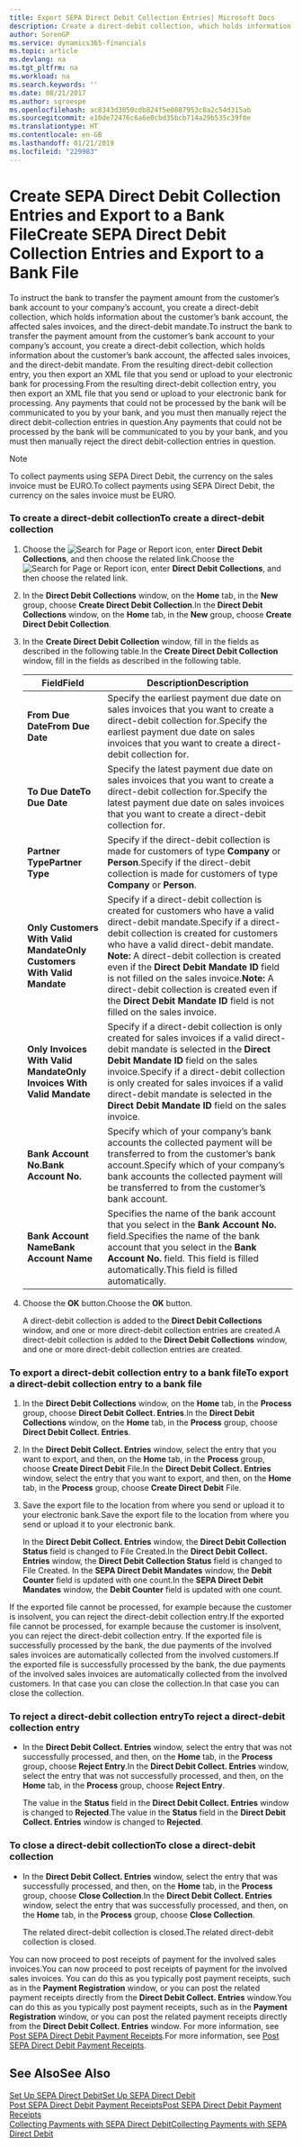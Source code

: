 ```yaml
---
title: Export SEPA Direct Debit Collection Entries| Microsoft Docs
description: Create a direct-debit collection, which holds information about the customer’s bank account, the affected sales invoices, and the direct-debit mandate.
author: SorenGP
ms.service: dynamics365-financials
ms.topic: article
ms.devlang: na
ms.tgt_pltfrm: na
ms.workload: na
ms.search.keywords: ''
ms.date: 08/21/2017
ms.author: sgroespe
ms.openlocfilehash: ac8343d3050cdb824f5e0887953c8a2c54d315ab
ms.sourcegitcommit: e10de72476c6a6e0cbd35bcb714a29b535c39f0e
ms.translationtype: HT
ms.contentlocale: en-GB
ms.lasthandoff: 01/21/2019
ms.locfileid: "229983"
---
```

# <a name="create-sepa-direct-debit-collection-entries-and-export-to-a-bank-file"></a><span data-ttu-id="6b040-103">Create SEPA Direct Debit Collection Entries and Export to a Bank File</span><span class="sxs-lookup"><span data-stu-id="6b040-103">Create SEPA Direct Debit Collection Entries and Export to a Bank File</span></span>
<span data-ttu-id="6b040-104">To instruct the bank to transfer the payment amount from the customer’s bank account to your company’s account, you create a direct-debit collection, which holds information about the customer’s bank account, the affected sales invoices, and the direct-debit mandate.</span><span class="sxs-lookup"><span data-stu-id="6b040-104">To instruct the bank to transfer the payment amount from the customer’s bank account to your company’s account, you create a direct-debit collection, which holds information about the customer’s bank account, the affected sales invoices, and the direct-debit mandate.</span></span> <span data-ttu-id="6b040-105">From the resulting direct-debit collection entry, you then export an XML file that you send or upload to your electronic bank for processing.</span><span class="sxs-lookup"><span data-stu-id="6b040-105">From the resulting direct-debit collection entry, you then export an XML file that you send or upload to your electronic bank for processing.</span></span> <span data-ttu-id="6b040-106">Any payments that could not be processed by the bank will be communicated to you by your bank, and you must then manually reject the direct debit-collection entries in question.</span><span class="sxs-lookup"><span data-stu-id="6b040-106">Any payments that could not be processed by the bank will be communicated to you by your bank, and you must then manually reject the direct debit-collection entries in question.</span></span>  

> [!NOTE]  
>  <span data-ttu-id="6b040-107">To collect payments using SEPA Direct Debit, the currency on the sales invoice must be EURO.</span><span class="sxs-lookup"><span data-stu-id="6b040-107">To collect payments using SEPA Direct Debit, the currency on the sales invoice must be EURO.</span></span>  

### <a name="to-create-a-direct-debit-collection"></a><span data-ttu-id="6b040-108">To create a direct-debit collection</span><span class="sxs-lookup"><span data-stu-id="6b040-108">To create a direct-debit collection</span></span>  

1. <span data-ttu-id="6b040-109">Choose the ![Search for Page or Report](media/ui-search/search_small.png "Search for Page or Report icon") icon, enter **Direct Debit Collections**, and then choose the related link.</span><span class="sxs-lookup"><span data-stu-id="6b040-109">Choose the ![Search for Page or Report](media/ui-search/search_small.png "Search for Page or Report icon") icon, enter **Direct Debit Collections**, and then choose the related link.</span></span>  
2. <span data-ttu-id="6b040-110">In the **Direct Debit Collections** window, on the **Home** tab, in the **New** group, choose **Create Direct Debit Collection**.</span><span class="sxs-lookup"><span data-stu-id="6b040-110">In the **Direct Debit Collections** window, on the **Home** tab, in the **New** group, choose **Create Direct Debit Collection**.</span></span>  
3. <span data-ttu-id="6b040-111">In the **Create Direct Debit Collection** window, fill in the fields as described in the following table.</span><span class="sxs-lookup"><span data-stu-id="6b040-111">In the **Create Direct Debit Collection** window, fill in the fields as described in the following table.</span></span>  

    |<span data-ttu-id="6b040-112">Field</span><span class="sxs-lookup"><span data-stu-id="6b040-112">Field</span></span>|<span data-ttu-id="6b040-113">Description</span><span class="sxs-lookup"><span data-stu-id="6b040-113">Description</span></span>|  
    |---------------------------------|---------------------------------------|  
    |<span data-ttu-id="6b040-114">**From Due Date**</span><span class="sxs-lookup"><span data-stu-id="6b040-114">**From Due Date**</span></span>|<span data-ttu-id="6b040-115">Specify the earliest payment due date on sales invoices that you want to create a direct-debit collection for.</span><span class="sxs-lookup"><span data-stu-id="6b040-115">Specify the earliest payment due date on sales invoices that you want to create a direct-debit collection for.</span></span>|  
    |<span data-ttu-id="6b040-116">**To Due Date**</span><span class="sxs-lookup"><span data-stu-id="6b040-116">**To Due Date**</span></span>|<span data-ttu-id="6b040-117">Specify the latest payment due date on sales invoices that you want to create a direct-debit collection for.</span><span class="sxs-lookup"><span data-stu-id="6b040-117">Specify the latest payment due date on sales invoices that you want to create a direct-debit collection for.</span></span>|  
    |<span data-ttu-id="6b040-118">**Partner Type**</span><span class="sxs-lookup"><span data-stu-id="6b040-118">**Partner Type**</span></span>|<span data-ttu-id="6b040-119">Specify if the direct-debit collection is made for customers of type **Company** or **Person**.</span><span class="sxs-lookup"><span data-stu-id="6b040-119">Specify if the direct-debit collection is made for customers of type **Company** or **Person**.</span></span>|  
    |<span data-ttu-id="6b040-120">**Only Customers With Valid Mandate**</span><span class="sxs-lookup"><span data-stu-id="6b040-120">**Only Customers With Valid Mandate**</span></span>|<span data-ttu-id="6b040-121">Specify if a direct-debit collection is created for customers who have a valid direct-debit mandate.</span><span class="sxs-lookup"><span data-stu-id="6b040-121">Specify if a direct-debit collection is created for customers who have a valid direct-debit mandate.</span></span> <span data-ttu-id="6b040-122">**Note:**  A direct-debit collection is created even if the **Direct Debit Mandate ID** field is not filled on the sales invoice.</span><span class="sxs-lookup"><span data-stu-id="6b040-122">**Note:**  A direct-debit collection is created even if the **Direct Debit Mandate ID** field is not filled on the sales invoice.</span></span>|  
    |<span data-ttu-id="6b040-123">**Only Invoices With Valid Mandate**</span><span class="sxs-lookup"><span data-stu-id="6b040-123">**Only Invoices With Valid Mandate**</span></span>|<span data-ttu-id="6b040-124">Specify if a direct-debit collection is only created for sales invoices if a valid direct-debit mandate is selected in the **Direct Debit Mandate ID** field on the sales invoice.</span><span class="sxs-lookup"><span data-stu-id="6b040-124">Specify if a direct-debit collection is only created for sales invoices if a valid direct-debit mandate is selected in the **Direct Debit Mandate ID** field on the sales invoice.</span></span>|  
    |<span data-ttu-id="6b040-125">**Bank Account No.**</span><span class="sxs-lookup"><span data-stu-id="6b040-125">**Bank Account No.**</span></span>|<span data-ttu-id="6b040-126">Specify which of your company’s bank accounts the collected payment will be transferred to from the customer’s bank account.</span><span class="sxs-lookup"><span data-stu-id="6b040-126">Specify which of your company’s bank accounts the collected payment will be transferred to from the customer’s bank account.</span></span>|  
    |<span data-ttu-id="6b040-127">**Bank Account Name**</span><span class="sxs-lookup"><span data-stu-id="6b040-127">**Bank Account Name**</span></span>|<span data-ttu-id="6b040-128">Specifies the name of the bank account that you select in the **Bank Account No.** field.</span><span class="sxs-lookup"><span data-stu-id="6b040-128">Specifies the name of the bank account that you select in the **Bank Account No.** field.</span></span> <span data-ttu-id="6b040-129">This field is filled automatically.</span><span class="sxs-lookup"><span data-stu-id="6b040-129">This field is filled automatically.</span></span>|  

4. <span data-ttu-id="6b040-130">Choose the **OK** button.</span><span class="sxs-lookup"><span data-stu-id="6b040-130">Choose the **OK** button.</span></span>  

     <span data-ttu-id="6b040-131">A direct-debit collection is added to the **Direct Debit Collections** window, and one or more direct-debit collection entries are created.</span><span class="sxs-lookup"><span data-stu-id="6b040-131">A direct-debit collection is added to the **Direct Debit Collections** window, and one or more direct-debit collection entries are created.</span></span>  

### <a name="to-export-a-direct-debit-collection-entry-to-a-bank-file"></a><span data-ttu-id="6b040-132">To export a direct-debit collection entry to a bank file</span><span class="sxs-lookup"><span data-stu-id="6b040-132">To export a direct-debit collection entry to a bank file</span></span>  
1. <span data-ttu-id="6b040-133">In the **Direct Debit Collections** window, on the **Home** tab, in the **Process** group, choose **Direct Debit Collect. Entries**.</span><span class="sxs-lookup"><span data-stu-id="6b040-133">In the **Direct Debit Collections** window, on the **Home** tab, in the **Process** group, choose **Direct Debit Collect. Entries**.</span></span>  
2. <span data-ttu-id="6b040-134">In the **Direct Debit Collect. Entries** window, select the entry that you want to export, and then, on the **Home** tab, in the **Process** group, choose **Create Direct Debit** File.</span><span class="sxs-lookup"><span data-stu-id="6b040-134">In the **Direct Debit Collect. Entries** window, select the entry that you want to export, and then, on the **Home** tab, in the **Process** group, choose **Create Direct Debit** File.</span></span>  
3. <span data-ttu-id="6b040-135">Save the export file to the location from where you send or upload it to your electronic bank.</span><span class="sxs-lookup"><span data-stu-id="6b040-135">Save the export file to the location from where you send or upload it to your electronic bank.</span></span>  

     <span data-ttu-id="6b040-136">In the **Direct Debit Collect. Entries** window, the **Direct Debit Collection Status** field is changed to File Created.</span><span class="sxs-lookup"><span data-stu-id="6b040-136">In the **Direct Debit Collect. Entries** window, the **Direct Debit Collection Status** field is changed to File Created.</span></span> <span data-ttu-id="6b040-137">In the **SEPA Direct Debit Mandates** window, the **Debit Counter** field is updated with one count.</span><span class="sxs-lookup"><span data-stu-id="6b040-137">In the **SEPA Direct Debit Mandates** window, the **Debit Counter** field is updated with one count.</span></span>  

<span data-ttu-id="6b040-138">If the exported file cannot be processed, for example because the customer is insolvent, you can reject the direct-debit collection entry.</span><span class="sxs-lookup"><span data-stu-id="6b040-138">If the exported file cannot be processed, for example because the customer is insolvent, you can reject the direct-debit collection entry.</span></span> <span data-ttu-id="6b040-139">If the exported file is successfully processed by the bank, the due payments of the involved sales invoices are automatically collected from the involved customers.</span><span class="sxs-lookup"><span data-stu-id="6b040-139">If the exported file is successfully processed by the bank, the due payments of the involved sales invoices are automatically collected from the involved customers.</span></span> <span data-ttu-id="6b040-140">In that case you can close the collection.</span><span class="sxs-lookup"><span data-stu-id="6b040-140">In that case you can close the collection.</span></span>  

### <a name="to-reject-a-direct-debit-collection-entry"></a><span data-ttu-id="6b040-141">To reject a direct-debit collection entry</span><span class="sxs-lookup"><span data-stu-id="6b040-141">To reject a direct-debit collection entry</span></span>  

* <span data-ttu-id="6b040-142">In the **Direct Debit Collect. Entries** window, select the entry that was not successfully processed, and then, on the **Home** tab, in the **Process** group, choose **Reject Entry**.</span><span class="sxs-lookup"><span data-stu-id="6b040-142">In the **Direct Debit Collect. Entries** window, select the entry that was not successfully processed, and then, on the **Home** tab, in the **Process** group, choose **Reject Entry**.</span></span>  

     <span data-ttu-id="6b040-143">The value in the **Status** field in the **Direct Debit Collect. Entries** window is changed to **Rejected**.</span><span class="sxs-lookup"><span data-stu-id="6b040-143">The value in the **Status** field in the **Direct Debit Collect. Entries** window is changed to **Rejected**.</span></span>  

### <a name="to-close-a-direct-debit-collection"></a><span data-ttu-id="6b040-144">To close a direct-debit collection</span><span class="sxs-lookup"><span data-stu-id="6b040-144">To close a direct-debit collection</span></span>  
*  <span data-ttu-id="6b040-145">In the **Direct Debit Collect. Entries** window, select the entry that was successfully processed, and then, on the **Home** tab, in the **Process** group, choose **Close Collection**.</span><span class="sxs-lookup"><span data-stu-id="6b040-145">In the **Direct Debit Collect. Entries** window, select the entry that was successfully processed, and then, on the **Home** tab, in the **Process** group, choose **Close Collection**.</span></span>  

     <span data-ttu-id="6b040-146">The related direct-debit collection is closed.</span><span class="sxs-lookup"><span data-stu-id="6b040-146">The related direct-debit collection is closed.</span></span>  

<span data-ttu-id="6b040-147">You can now proceed to post receipts of payment for the involved sales invoices.</span><span class="sxs-lookup"><span data-stu-id="6b040-147">You can now proceed to post receipts of payment for the involved sales invoices.</span></span> <span data-ttu-id="6b040-148">You can do this as you typically post payment receipts, such as in the **Payment Registration** window, or you can post the related payment receipts directly from the **Direct Debit Collect. Entries** window.</span><span class="sxs-lookup"><span data-stu-id="6b040-148">You can do this as you typically post payment receipts, such as in the **Payment Registration** window, or you can post the related payment receipts directly from the **Direct Debit Collect. Entries** window.</span></span> <span data-ttu-id="6b040-149">For more information, see [Post SEPA Direct Debit Payment Receipts](finance-how-to-post-sepa-direct-debit-payment-receipts.md).</span><span class="sxs-lookup"><span data-stu-id="6b040-149">For more information, see [Post SEPA Direct Debit Payment Receipts](finance-how-to-post-sepa-direct-debit-payment-receipts.md).</span></span>  

## <a name="see-also"></a><span data-ttu-id="6b040-150">See Also</span><span class="sxs-lookup"><span data-stu-id="6b040-150">See Also</span></span>  
[<span data-ttu-id="6b040-151">Set Up SEPA Direct Debit</span><span class="sxs-lookup"><span data-stu-id="6b040-151">Set Up SEPA Direct Debit</span></span>](finance-how-to-set-up-sepa-direct-debit.md)  
[<span data-ttu-id="6b040-152">Post SEPA Direct Debit Payment Receipts</span><span class="sxs-lookup"><span data-stu-id="6b040-152">Post SEPA Direct Debit Payment Receipts</span></span>](finance-how-to-post-sepa-direct-debit-payment-receipts.md)  
[<span data-ttu-id="6b040-153">Collecting Payments with SEPA Direct Debit</span><span class="sxs-lookup"><span data-stu-id="6b040-153">Collecting Payments with SEPA Direct Debit</span></span>](finance-collect-payments-with-sepa-direct-debit.md)  
